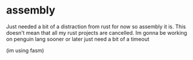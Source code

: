 # assembly
Just needed a bit of a distraction from rust for now so assembly it is. This doesn't mean that all my rust projects are cancelled. Im gonna be working on penguin lang sooner or later just need a bit of a timeout

(im using fasm)
